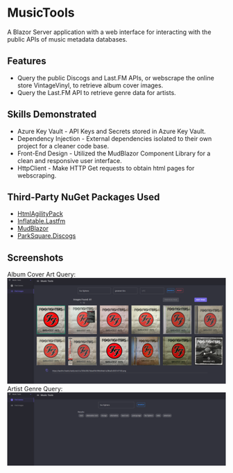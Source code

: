 # MusicTools

A Blazor Server application with a web interface for interacting with the public APIs of music metadata databases.

## Features
  - Query the public Discogs and Last.FM APIs, or webscrape the online store VintageVinyl, to retrieve album cover images.
  - Query the Last.FM API to retrieve genre data for artists.
    
## Skills Demonstrated
  - Azure Key Vault - API Keys and Secrets stored in Azure Key Vault.
  - Dependency Injection - External dependencies isolated to their own project for a cleaner code base.
  - Front-End Design - Utilized the MudBlazor Component Library for a clean and responsive user interface.
  - HttpClient - Make HTTP Get requests to obtain html pages for webscraping.

## Third-Party NuGet Packages Used
  - [HtmlAgilityPack](https://html-agility-pack.net/)
  - [Inflatable.Lastfm](https://github.com/inflatablefriends/lastfm)
  - [MudBlazor](https://mudblazor.com/)
  - [ParkSquare.Discogs](https://www.parksq.co.uk/dotnet-core/discogs-csharp)

## Screenshots
  Album Cover Art Query:
  ![Album Art Screenshot](Screenshot%202023-10-02%20130208.png)
  Artist Genre Query:
  ![Genre Feature Screenshot](Screenshot%202023-10-02%20130513.png)
